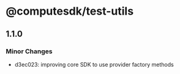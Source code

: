 # @computesdk/test-utils

## 1.1.0

### Minor Changes

- d3ec023: improving core SDK to use provider factory methods

